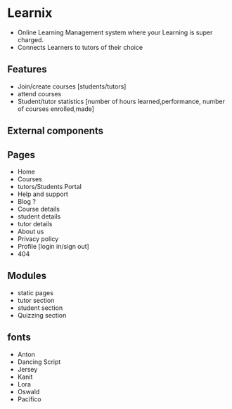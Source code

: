 # Learnix 
- Online Learning Management system where your Learning is super charged. 
- Connects Learners to tutors of their choice

## Features
   - Join/create courses [students/tutors]
   - attend courses
   - Student/tutor statistics [number of hours learned,performance, number of courses enrolled,made]
## External components

## Pages
  - Home
  - Courses
  - tutors/Students Portal
  - Help and support
  - Blog ?
  - Course details
  - student details
  - tutor details
  - About us
  - Privacy policy
  - Profile [login in/sign out]
  - 404 


## Modules
  - static pages
  - tutor section
  - student section
  - Quizzing section

## fonts 
  - Anton
  - Dancing Script
  - Jersey
  - Kanit
  - Lora
  - Oswald
  - Pacifico